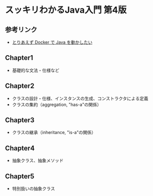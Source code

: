 # スッキリわかるJava入門 第4版

## 参考リンク
- [とりあえず Docker で Java を動かしたい](https://qiita.com/siruku6/items/bb47727770e88b1efc7c)

## Chapter1
- 基礎的な文法・仕様など

## Chapter2
- クラスの設計・仕様、インスタンスの生成、コンストラクタによる定義
- クラスの集約（aggregation, "has-a"の関係）

## Chapter3
- クラスの継承（inheritance, "is-a"の関係）

## Chapter4
- 抽象クラス、抽象メソッド

## Chapter5
- 特別扱いの抽象クラス
